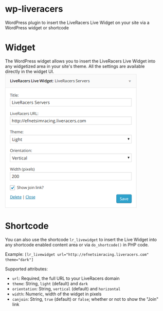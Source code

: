 wp-liveracers
=============

WordPress plugin to insert the LiveRacers Live Widget on your site via a WordPress widget or shortcode

Widget
======
The WordPress widget allows you to insert the LiveRacers Live Widget into any widgetized area in your site's theme.  All the settings are available directly in the widget UI.  
![alt tag](https://raw.githubusercontent.com/pglewis/wp-liveracers/master/wp-liveracers-widget.png)

Shortcode
=========

You can also use the shortcode `lr_livewidget` to insert the Live Widget into any shortcode enabled content area or via `do_shortcode()` in PHP code.  

Example: `[lr_livewidget url="http://efnetsimracing.liveracers.com" theme="dark"]`

Supported attributes: 
* `url`: Required, the full URL to your LiveRacers domain
* `theme`: String, `light` (default) and `dark`
* `orientation`: String, `vertical` (default) and `horizontal`
* `width`: Numeric, width of the widget in pixels
* `canjoin`: String, `true` (default) or `false`; whether or not to show the "Join" link
